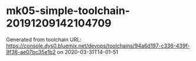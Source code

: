 # mk05-simple-toolchain-20191209142104709

Generated from toolchain URL: https://console.dys0.bluemix.net/devops/toolchains/94a6d197-c336-439f-9f36-ae07bc35e1b2
on 2020-03-31T14-01-51
